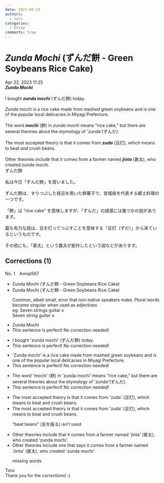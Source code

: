 ```yaml
---
date: 2023-04-22
authors:
  - toru
categories:
  - Essay
comments: true
---
```


# <strong><em>Zunda Mochi</strong></em> (ずんだ餅 - Green Soybeans  Rice Cake)
<div class="date">Apr 22, 2023 11:25</div>
<div id="post"><div id="body_show_ori">
<strong><em>Zunda Mochi</strong></em><br/><br/>I bought <strong><em>zunda mochi</em></strong> (ずんだ餅) today.<br/><br/><em>Zunda mochi</em> is a rice cake made from mashed green soybeans and is one of the popular local delicacies in Miyagi Prefecture.<br/><br/>The word <strong><em>mochi</em></strong> (餅) in <em>zunda mochi</em> means "rice cake," but there are several theories about the etymology of 'zunda'(ずんだ).<br/><br/>The most accepted theory is that it comes from <strong><em>zuda</em></strong> (豆打), which means to beat and crush beans.<br/><br/>Other theories include that it comes from a farmer named <strong><em>jinta</em></strong> (甚太), who created <em>zunda mochi</em>.
</div></div>

<!-- more -->

<div id="post_ja"><div id="body_show_mo">
ずんだ餅<br/><br/>私は今日「ずんだ餅」を買いました。<br/><br/>ずんだ餅は、すりつぶした枝豆を用いた餅菓子で、宮城県を代表する郷土料理の一つです。<br/><br/>「餅」は "rice cake" を意味しますが、「ずんだ」の語源には幾つかの説があります。<br/><br/>最も有力な説は、豆を打ってつぶすことを意味する「豆打（ずだ）」から来ているというものです。<br/><br/>その他にも、「甚太」という農夫が創作したという説などがあります。
</div></div>

## Corrections (1)
<div id="block"><div class="first_name"> No. 1　<span class="just_name">Amop567</span></div><div id="block2">
<ul class="correction_field">
<li class="incorrect">Zunda Mochi (ずんだ餅 - Green Soybeans  Rice Cake)</li>
<li class="corrected correct">
Zunda Mochi (ずんだ餅 - Green Soybean<span class="sline"><span class="f_red">s</span></span> Rice Cake)
<p class="correction_comment">Common, albeit small, error that non-native speakers make. Plural words become singular when used as adjectives<br/>eg. Seven strings guitar x<br/>Seven string guitar o</p>
</li>
</ul>
<ul class="correction_field">
<li class="incorrect">Zunda Mochi</li>
<li class="corrected perfect">This sentence is perfect! No correction needed!</li>
</ul>
<ul class="correction_field">
<li class="incorrect">I bought 'zunda mochi' (ずんだ餅) today.</li>
<li class="corrected perfect">This sentence is perfect! No correction needed!</li>
</ul>
<ul class="correction_field">
<li class="incorrect">'Zunda mochi' is a rice cake made from mashed green soybeans and is one of the popular local delicacies in Miyagi Prefecture.</li>
<li class="corrected perfect">This sentence is perfect! No correction needed!</li>
</ul>
<ul class="correction_field">
<li class="incorrect">The word 'mochi' (餅) in 'zunda mochi' means "rice cake," but there are several theories about the etymology of 'zunda'(ずんだ).</li>
<li class="corrected perfect">This sentence is perfect! No correction needed!</li>
</ul>
<ul class="correction_field">
<li class="incorrect">The most accepted theory is that it comes from 'zuda' (豆打), which means to beat and crush beans.</li>
<li class="corrected correct">
The most accepted theory is that it comes from 'zuda' (豆打), which means to <span class="sline"><span class="f_red">beat and</span></span> crush beans.
<p class="correction_comment">"beat beans" (豆を殴る) isn't used</p>
</li>
</ul>
<ul class="correction_field">
<li class="incorrect">Other theories include that it comes from a farmer named 'jinta' (甚太), who created 'zunda mochi'.</li>
<li class="corrected correct">
Other theories include <span class="f_blue">one that says</span> it comes from a farmer named '<span class="f_blue">J</span>inta' (甚太), who created 'zunda mochi'.
<p class="correction_comment">missing words</p>
</li>
</ul>
</div><div class="name"><span class="just_name">Toru</span><br>
Thank you for the corrections! :)
</div>
</div>
